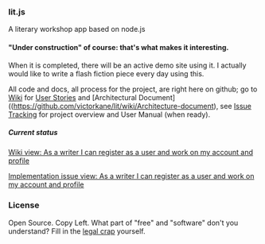 ### lit.js

A literary workshop app based on node.js

#### "Under construction" of course: that's what makes it interesting.
When it is completed, there will be an active demo site using it. I actually would like to write a flash fiction piece every day using this.

All code and docs, all process for the project, are right here on github; go to [Wiki](https://github.com/victorkane/lit/wiki) for [User Stories](https://github.com/victorkane/lit/wiki/User-stories) and [Architectural Document]((https://github.com/victorkane/lit/wiki/Architecture-document), see [Issue Tracking](https://github.com/victorkane/lit/issues) for project overview and User Manual (when ready).

##### Current status 
[Wiki view: As a writer I can register as a user and work on my account and profile](https://github.com/victorkane/lit/wiki/As-a-writer-I-can-register-as-a-user-and-work-on-my-account-and-profile)

[Implementation issue view: As a writer I can register as a user and work on my account and profile](https://github.com/victorkane/lit/issues/6)

### License
Open Source. Copy Left. What part of "free" and "software" don't you understand? Fill in the [legal crap](http://www.fsf.org/licensing) yourself.
